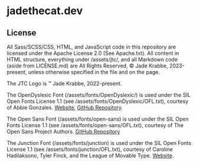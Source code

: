 # jadethecat.dev

## License
All Sass/SCSS/CSS, HTML, and JavaScript code in this repository are licensed under the Apache License 2.0 (See Apache.txt). All content in HTML structure, everything under /assets/jtc/, and all Markdown code (aside from LICENSE.md) are All Rights Reserved, &copy; Jade Krabbe, 2023-present, unless otherwise specified in the file and on the page.

The JTC Logo is &trade; Jade Krabbe, 2022-present.

The OpenDyslexic Font (/assets/fonts/OpenDyslexic/) is used under the SIL Open Fonts License 1.1 (see /assets/fonts/OpenDyslexic/OFL.txt), courtesy of Abbie Gonzales. [Website](https://opendyslexic.org/), [GitHub Repository](https://github.com/antijingoist/opendyslexic).

The Open Sans Font (/assets/fonts/open-sans) is used under the SIL Open Fonts License 1.1 (see /assets/fonts/open-sans/OFL.txt), courtesy of The Open Sans Project Authors. [GitHub Repository](https://github.com/googlefonts/opensans)

The Junction Font (/assets/fonts/junction) is used under the SIL Open Fonts License 1.1 (see /assets/fonts/junction/OFL.txt), courtesy of Caroline Hadilaksono, Tyler Finck, and the League of Movable Type. [Website](https://www.theleagueofmoveabletype.com/junction).